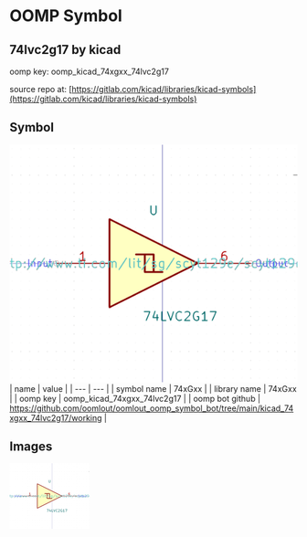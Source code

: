 # OOMP Symbol  
## 74lvc2g17  by kicad  
  
oomp key: oomp_kicad_74xgxx_74lvc2g17  
  
source repo at: [https://gitlab.com/kicad/libraries/kicad-symbols](https://gitlab.com/kicad/libraries/kicad-symbols)  
## Symbol  
  
[![working.png](working_600.png)](working.png)  
| name | value | 
| --- | --- | 
| symbol name | 74xGxx | 
| library name | 74xGxx | 
| oomp key | oomp_kicad_74xgxx_74lvc2g17 | 
| oomp bot github | https://github.com/oomlout/oomlout_oomp_symbol_bot/tree/main/kicad_74xgxx_74lvc2g17/working | 
## Images  
  
[![working.png](working_140.png)](working.png)  
